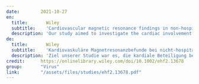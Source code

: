 ```yaml
---
date:        2021-10-27
en:
  title:       Wiley
  subtitle:    'Cardiovascular magnetic resonance findings in non-hospitalized paediatric patients after recovery from COVID-19'
  description: 'Our study aimed to investigate the cardiac involvement with sensitive tissue characterization in non-hospitalized children with coronavirus disease 2019 (COVID-19) infection using cardiovascular magnetic resonance (CMR) imaging.'
de: 
  title:       Wiley
  subtitle:    'Kardiovaskuläre Magnetresonanzbefunde bei nicht-hospitalisierten pädiatrischen Patienten nach der Genesung von COVID-19'
  description: 'Ziel unserer Studie war es, die kardiale Beteiligung bei nicht hospitalisierten Kindern mit einer Infektion durch das Coronavirus 2019 (COVID-19) mit Hilfe der kardiovaskulären Magnetresonanztomographie (CMR) zu untersuchen und das Gewebe zu charakterisieren.'
credit:      https://onlinelibrary.wiley.com/doi/10.1002/ehf2.13678
group:       "Virus"
link:        "/assets/files/studies/ehf2.13678.pdf"
---
```

<object data="{{ page.link }}" style='height:calc(100vh - 400px); width: 100%' type='application/pdf'></object>
<br/>
